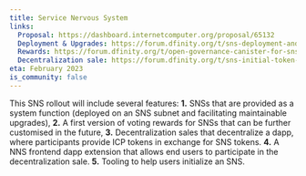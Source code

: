 ```yaml
---
title: Service Nervous System 
links:
  Proposal: https://dashboard.internetcomputer.org/proposal/65132
  Deployment & Upgrades: https://forum.dfinity.org/t/sns-deployment-and-upgrades-design-proposal/10816
  Rewards: https://forum.dfinity.org/t/open-governance-canister-for-sns-design-proposal/10224/36
  Decentralization sale: https://forum.dfinity.org/t/sns-initial-token-swap/13591
eta: February 2023
is_community: false
---
```


This SNS rollout will include several features: **1.** SNSs that are provided as a system function (deployed on an SNS subnet and facilitating maintainable upgrades), **2.** A first version of voting rewards for SNSs that can be further customised in the future, **3.** Decentralization sales that decentralize a dapp, where participants provide ICP tokens in exchange for SNS tokens. **4.** A NNS frontend dapp extension that allows end users to participate in the decentralization sale. **5.** Tooling to help users initialize an SNS.

